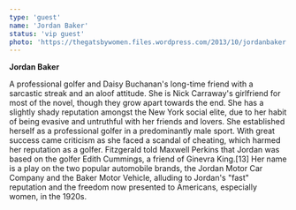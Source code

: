 ```yaml
---
type: 'guest'
name: 'Jordan Baker'
status: 'vip guest'
photo: 'https://thegatsbywomen.files.wordpress.com/2013/10/jordanbaker.png?w=250&h=316'
---
```


**Jordan Baker**

A professional golfer and Daisy Buchanan's long-time friend with a sarcastic streak and
an aloof attitude. She is Nick Carraway's girlfriend for most of the novel, though they
grow apart towards the end. She has a slightly shady reputation amongst the New York
social elite, due to her habit of being evasive and untruthful with her friends and lovers.
She established herself as a professional golfer in a predominantly male sport. With great
success came criticism as she faced a scandal of cheating, which harmed her reputation as
a golfer. Fitzgerald told Maxwell Perkins that Jordan was based on the golfer Edith Cummings,
a friend of Ginevra King.[13] Her name is a play on the two popular automobile brands,
the Jordan Motor Car Company and the Baker Motor Vehicle, alluding to Jordan's "fast"
reputation and the freedom now presented to Americans, especially women, in the 1920s.